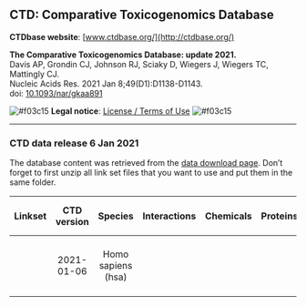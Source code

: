 ## CTD: Comparative Toxicogenomics Database

**CTDbase website**: [www.ctdbase.org/](http://ctdbase.org/)<br/>

**The Comparative Toxicogenomics Database: update 2021.<br/>**
Davis AP, Grondin CJ, Johnson RJ, Sciaky D, Wiegers J, Wiegers TC, Mattingly CJ.<br/>
Nucleic Acids Res. 2021 Jan 8;49(D1):D1138-D1143.<br/>
doi: [10.1093/nar/gkaa891](http://doi.org/10.1093/nar/gkaa891)

![#f03c15](https://via.placeholder.com/15/f03c15/000000?text=+) **Legal notice**: [License / Terms of Use](http://ctdbase.org/about/legal.jsp) ![#f03c15](https://via.placeholder.com/15/f03c15/000000?text=+)

---

### CTD data release 6 Jan 2021

The database content was retrieved from the [data download page](http://ctdbase.org/downloads/). Don’t forget to first unzip all link set files that you want to use and put them in the same folder.

| Linkset | CTD version | Species | Interactions | Chemicals | Proteins | Supported gene identifiers |
| :---: | :---: | :---: | :---: | :---: | :---: | :---: | 
|  | 2021-01-06 | Homo sapiens (hsa) |  |  |  | UniProt, NCBI Gene, Ensembl, HGNC |
